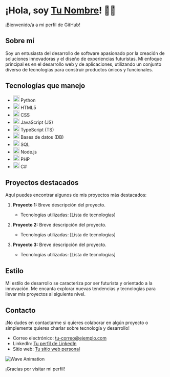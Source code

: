 # ¡Hola, soy [Tu Nombre](enlace-a-tu-perfil-de-LinkedIn)! 👋🏼

¡Bienvenido/a a mi perfil de GitHub!

## Sobre mí
Soy un entusiasta del desarrollo de software apasionado por la creación de soluciones innovadoras y el diseño de experiencias futuristas. Mi enfoque principal es en el desarrollo web y de aplicaciones, utilizando un conjunto diverso de tecnologías para construir productos únicos y funcionales.

## Tecnologías que manejo
- <img src="https://upload.wikimedia.org/wikipedia/commons/c/c3/Python-logo-notext.svg" height="20px"> Python
- <img src="https://upload.wikimedia.org/wikipedia/commons/6/61/HTML5_logo_and_wordmark.svg" height="20px"> HTML5
- <img src="https://upload.wikimedia.org/wikipedia/commons/d/d5/CSS3_logo_and_wordmark.svg" height="20px"> CSS
- <img src="https://upload.wikimedia.org/wikipedia/commons/6/6a/JavaScript-logo.png" height="20px"> JavaScript (JS)
- <img src="https://upload.wikimedia.org/wikipedia/commons/4/4c/Typescript_logo_2020.svg" height="20px"> TypeScript (TS)
- <img src="https://upload.wikimedia.org/wikipedia/commons/2/29/Database-icon.svg" height="20px"> Bases de datos (DB)
- <img src="https://upload.wikimedia.org/wikipedia/commons/8/87/Sql_data_base_with_logo.png" height="20px"> SQL
- <img src="https://upload.wikimedia.org/wikipedia/commons/d/d9/Node.js_logo.svg" height="20px"> Node.js
- <img src="https://upload.wikimedia.org/wikipedia/commons/2/27/PHP-logo.svg" height="20px"> PHP
- <img src="https://upload.wikimedia.org/wikipedia/commons/0/0d/C_Sharp_wordmark.svg" height="20px"> C#

## Proyectos destacados
Aquí puedes encontrar algunos de mis proyectos más destacados:

1. **Proyecto 1:** Breve descripción del proyecto.
   - Tecnologías utilizadas: [Lista de tecnologías]

2. **Proyecto 2:** Breve descripción del proyecto.
   - Tecnologías utilizadas: [Lista de tecnologías]

3. **Proyecto 3:** Breve descripción del proyecto.
   - Tecnologías utilizadas: [Lista de tecnologías]

## Estilo
Mi estilo de desarrollo se caracteriza por ser futurista y orientado a la innovación. Me encanta explorar nuevas tendencias y tecnologías para llevar mis proyectos al siguiente nivel.

## Contacto
¡No dudes en contactarme si quieres colaborar en algún proyecto o simplemente quieres charlar sobre tecnología y desarrollo!

- Correo electrónico: [tu-correo@ejemplo.com](mailto:tu-correo@ejemplo.com)
- LinkedIn: [Tu perfil de LinkedIn](enlace-a-tu-perfil-de-LinkedIn)
- Sitio web: [Tu sitio web personal](enlace-a-tu-sitio-web-personal)

![Wave Animation](enlace-a-tu-archivo-de-animacion.gif)

¡Gracias por visitar mi perfil!
